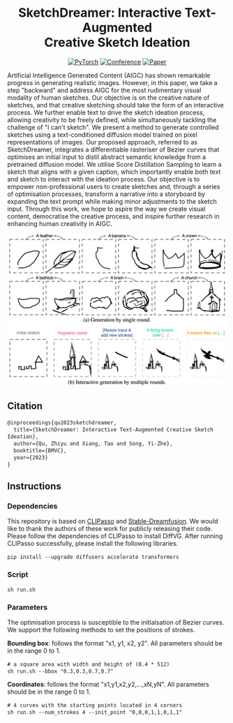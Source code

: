 <div align="center">
  
# SketchDreamer: Interactive Text-Augmented <br> Creative Sketch Ideation

<a href="https://pytorch.org/get-started/locally/"><img alt="PyTorch" src="https://img.shields.io/badge/PyTorch-ee4c2c?logo=pytorch&logoColor=white"></a>
[![Conference](http://img.shields.io/badge/BMVC-2023(Oral)-6790AC.svg)](https://bmvc2023.org/)
[![Paper](http://img.shields.io/badge/Paper-arxiv.2308.14191-B31B1B.svg)](https://arxiv.org/abs/2308.14191)

</div>

Artificial Intelligence Generated Content (AIGC) has shown remarkable progress in generating realistic images. However, in this paper, we take a step "backward" and address AIGC for the most rudimentary visual modality of human sketches. Our objective is on the creative nature of sketches, and that creative sketching should take the form of an interactive process. We further enable text to drive the sketch ideation process, allowing creativity to be freely defined, while simultaneously tackling the challenge of "I can't sketch". We present a method to generate controlled sketches using a text-conditioned diffusion model trained on pixel representations of images. Our proposed approach, referred to as SketchDreamer, integrates a differentiable rasteriser of Bezier curves that optimises an initial input to distil abstract semantic knowledge from a pretrained diffusion model. We utilise Score Distillation Sampling to learn a sketch that aligns with a given caption, which importantly enable both text and sketch to interact with the ideation process. Our objective is to empower non-professional users to create sketches and, through a series of optimisation processes, transform a narrative into a storyboard by expanding the text prompt while making minor adjustments to the sketch input. Through this work, we hope to aspire the way we create visual content, democratise the creative process, and inspire further research in enhancing human creativity in AIGC.

![overview](figure/overview.png)

## Citation

```
@inproceedings{qu2023sketchdreamer,
  title={SketchDreamer: Interactive Text-Augmented Creative Sketch Ideation},
  author={Qu, Zhiyu and Xiang, Tao and Song, Yi-Zhe},
  booktitle={BMVC},
  year={2023}
}
```

## Instructions


### Dependencies

This repository is based on [CLIPasso](https://github.com/yael-vinker/CLIPasso) and [Stable-Dreamfusion](https://github.com/ashawkey/stable-dreamfusion). We would like to thank the authors of these work for publicly releasing their code. Please follow the dependencies of CLIPasso to install DiffVG. After running CLIPasso successfully, please install the following libraries.

```
pip install --upgrade diffusers accelerate transformers
```

### Script

```
sh run.sh
```

### Parameters

The optimisation process is susceptible to the initialsation of Bezier curves. We support the following methods to set the positions of strokes.

**Bounding box**: follows the format "x1, y1, x2, y2". All parameters should be in the range 0 to 1.

```
# a square area with width and height of (0.4 * 512)
sh run.sh --bbox "0.3,0.3,0.7,0.7"
```

**Coordinates**: follows the format "x1,y1,x2,y2,...,xN,yN". All parameters should be in the range 0 to 1.

```
# 4 curves with the starting points located in 4 corners
sh run.sh --num_strokes 4 --init_point "0,0,0,1,1,0,1,1"
```
